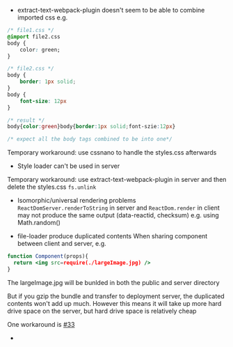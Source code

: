 * extract-text-webpack-plugin doesn't seem to be able to combine imported css
e.g. 
```css
/* file1.css */
@import file2.css
body {
	color: green;
}

/* file2.css */
body {
	border: 1px solid;
}
body {
	font-size: 12px
}

/* result */
body{color:green}body{border:1px solid;font-szie:12px}

/* expect all the body tags combined to be into one*/
```

Temporary workaround: use cssnano to handle the styles.css afterwards

 * Style loader can't be used in server

Temporary workaround: use extract-text-webpack-plugin in server and then delete the styles.css `fs.unlink`


 * Isomorphic/universal rendering problems 
`ReactDomServer.renderToString` in server and `ReactDom.render` in client may not produce the same output (data-reactid, checksum) e.g. using Math.random() 

 * file-loader produce duplicated contents
 When sharing component between client and server, e.g.
 ```jsx
 function Component(props){
   return <img src=require(./largeImage.jpg) />
 }
 ```
The largeImage.jpg will be bunlded in both the public and server directory

But if you gzip the bundle and transfer to deployment server, the duplicated contents won't add up much. However this means it will take up more hard drive space on the server, but hard drive space is relatively cheap

One workaround is [#33](https://github.com/webpack/file-loader/pull/33)


* 